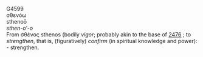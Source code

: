 <body>
  <p>G4599<br>  σθενόω  <br> sthenoō  <br><i>sthen-o‘-o </i><br>From   σθένος    sthenos   (bodily <i>vigor</i>; probably akin to the base of <a href="g2476.htm">2476</a> ; to <i>strengthen</i>, that is, (figuratively) <i>confirm</i> (in spiritual knowledge and power): - strengthen.<br></p>
 </body>